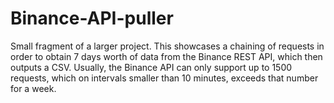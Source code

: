 # Binance-API-puller
Small fragment of a larger project. This showcases a chaining of requests in order to obtain 7 days worth of data from the Binance REST API, which then outputs a CSV. Usually, the Binance API can only support up to 1500 requests, which on intervals smaller than 10 minutes, exceeds that number for a week.
